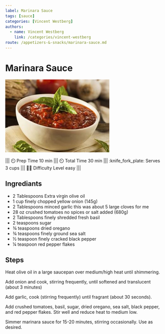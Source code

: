 ```yaml
---
label: Marinara Sauce
tags: [sauce]
categories: [Vincent Westberg]
authors:
  - name: Vincent Westberg
    link: /categories/vincent-westberg
route: /appetizers-&-snacks/marinara-sauce.md
---
```



# Marinara Sauce
![](/src/static/banners/marinara.jpeg)

||| :timer_clock: Prep Time
 10 min
||| :timer_clock: Total Time
30 min
||| :knife_fork_plate: Serves
3 cups
||| :cook: Difficulty Level
easy
|||

## Ingrediants
- 2 Tablespoons Extra virgin olive oil
- 1 cup finely chopped yellow onion (145g)
- 2 Tablespoons minced garlic this was about 5 large cloves for me
- 28 oz crushed tomatoes no spices or salt added (680g)
- 2 Tablespoons finely shredded fresh basil
- 2 teaspoons sugar
- ¾ teaspoons dried oregano
- ¾ teaspoons finely ground sea salt
- ½ teaspoon finely cracked black pepper
- ¼ teaspoon red pepper flakes

## Steps

Heat olive oil in a large saucepan over medium/high heat until shimmering.

Add onion and cook, stirring frequently, until softened and translucent (about 3 minutes)

Add garlic, cook (stirring frequently) until fragrant (about 30 seconds).

Add crushed tomatoes, basil, sugar, dried oregano, sea salt, black pepper, and red pepper flakes. Stir well and reduce heat to medium low.

Simmer marinara sauce for 15-20 minutes, stirring occasionally. Use as desired.




<!--- Different Styles of Resources for Bottom of Recipe
## Resources 
[!ref target="blank" text="Recipe"](https://www.tastesoflizzyt.com/spiced-cranberry-apple-cider/)
[!ref target="blank" text="Archive"](https://archive.is/xONP1)

## Resources
==- Recipe (front)
![](/static/recipes/butter-pecan-cake-front.jpg)
==- Recipe (back)
![](/static/recipes/butter-pecan-cake-back.jpg)

-->
